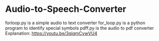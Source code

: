 # Audio-to-Speech-Converter
forloop.py is a simple audio to text converter
for_loop.py is a python program to identify special symbols
pdff.py is the audio to pdf converter
Explanation:
https://youtu.be/3qiqmCywVU4 
